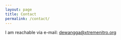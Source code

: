 ```yaml
---
layout: page
title: Contact
permalink: /contact/
---
```


I am reachable via e-mail: dewangga@xtremenitro.org
